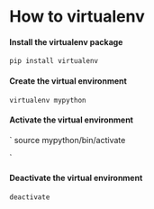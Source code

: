 # How to virtualenv

#### Install the virtualenv package

`
pip install virtualenv
`

#### Create the virtual environment
`
virtualenv mypython
`

#### Activate the virtual environment
`
source mypython/bin/activate

`

#### Deactivate the virtual environment
`
deactivate
`


